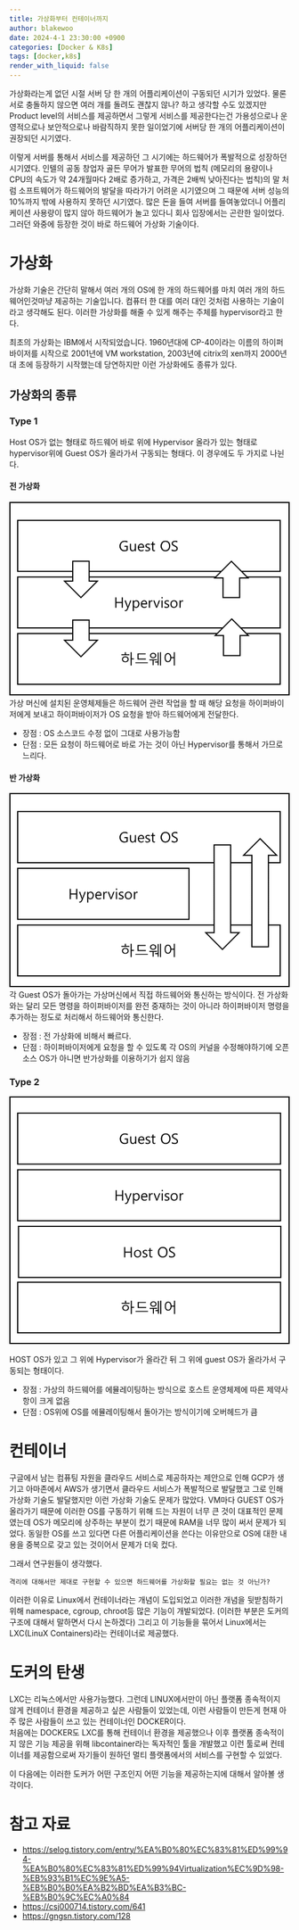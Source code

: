```yaml
---
title: 가상화부터 컨테이너까지
author: blakewoo
date: 2024-4-1 23:30:00 +0900
categories: [Docker & K8s]
tags: [docker,k8s]
render_with_liquid: false
---
```


가상화라는게 없던 시절 서버 당 한 개의 어플리케이션이 구동되던 시기가 있었다.
물론 서로 충돌하지 않으면 여러 개를 돌려도 괜찮지 않나? 하고 생각할 수도 있겠지만
Product level의 서비스를 제공하면서 그렇게 서비스를 제공한다는건 가용성으로나 운영적으로나 보안적으로나
바람직하지 못한 일이었기에 서버당 한 개의 어플리케이션이 권장되던 시기였다.

이렇게 서버를 통해서 서비스를 제공하던 그 시기에는 하드웨어가 폭발적으로 성장하던 시기였다.
인텔의 공동 창업자 골든 무어가 발표한 무어의 법칙 (메모리의 용량이나 CPU의 속도가
약 24개월마다 2배로 증가하고, 가격은 2배씩 낮아진다는 법칙)의 말 처럼 소프트웨어가 하드웨어의 발달을
따라가기 어려운 시기였으며 그 때문에 서버 성능의 10%까지 밖에 사용하지 못하던 시기였다.
많은 돈을 들여 서버를 들여놓았더니 어플리케이션 사용량이 많지 않아 하드웨어가 놀고 있다니
회사 입장에서는 곤란한 일이었다. 그러던 와중에 등장한 것이 바로 하드웨어 가상화 기술이다.

# 가상화
가상화 기술은 간단히 말해서 여러 개의 OS에 한 개의 하드웨어를 마치 여러 개의 하드웨어인것마냥 제공하는 기술입니다.
컴퓨터 한 대를 여러 대인 것처럼 사용하는 기술이라고 생각해도 된다.
이러한 가상화를 해줄 수 있게 해주는 주체를 hypervisor라고 한다.

최초의 가상화는 IBM에서 시작되었습니다. 1960년대에 CP-40이라는 이름의 하이퍼바이저를 시작으로
2001년에 VM workstation, 2003년에 citrix의 xen까지 2000년대 초에 등장하기 시작했는데
당연하지만 이런 가상화에도 종류가 있다.

## 가상화의 종류

### Type 1
Host OS가 없는 형태로 하드웨어 바로 위에 Hypervisor 올라가 있는 형태로 hypervisor위에
Guest OS가 올라가서 구동되는 형태다. 이 경우에도 두 가지로 나뉜다.

#### 전 가상화   
![img.png](/assets/blog/docker&k8s/type_one_virtualization_fully_img.png)   
가상 머신에 설치된 운영체제들은 하드웨어 관련 작업을 할 때 해당 요청을 하이퍼바이저에게 보내고
하이퍼바이저가 OS 요청을 받아 하드웨어에게 전달한다.   
- 장점 : OS 소스코드 수정 없이 그대로 사용가능함  
- 단점 : 모든 요청이 하드웨어로 바로 가는 것이 아닌 Hypervisor를 통해서 가므로 느리다.

#### 반 가상화     
![img_1.png](/assets/blog/docker&k8s/type_one_virtualization_half_img.png)   
각 Guest OS가 돌아가는 가상머신에서 직접 하드웨어와 통신하는 방식이다.
전 가상화와는 달리 모든 명령을 하이퍼바이저를 완전 중재하는 것이 아니라
하이퍼바이저 명령을 추가하는 정도로 처리해서 하드웨어와 통신한다.   
- 장점 : 전 가상화에 비해서 빠르다.  
- 단점 : 하이퍼바이저에게 요청을 할 수 있도록 각 OS의 커널을 수정해야하기에 오픈소스 OS가 아니면
반가상화를 이용하기가 쉽지 않음

### Type 2    
![img.png](/assets/blog/docker&k8s/type_two_virtualization_img.png)   
   

HOST OS가 있고 그 위에 Hypervisor가 올라간 뒤 그 위에 guest OS가 올라가서 구동되는 형태이다.

- 장점 : 가상의 하드웨어를 에뮬레이팅하는 방식으로 호스트 운영체제에 따른 제약사항이 크게 없음
- 단점 : OS위에 OS를 에뮬레이팅해서 돌아가는 방식이기에 오버헤드가 큼

# 컨테이너
구글에서 남는 컴퓨팅 자원을 클라우드 서비스로 제공하자는 제안으로 인해 GCP가 생기고 아마존에서
AWS가 생기면서 클라우드 서비스가 폭발적으로 발달했고 그로 인해 가상화 기술도 발달했지만
이런 가상화 기술도 문제가 많았다.
VM마다 GUEST OS가 올라가기 때문에 이러한 OS를 구동하기 위해 드는 자원이 너무 큰 것이 대표적인 문제였는데
OS가 메모리에 상주하는 부분이 컸기 때문에 RAM을 너무 많이 써서 문제가 되었다. 동일한 OS를 쓰고 있다면
다른 어플리케이션을 쓴다는 이유만으로 OS에 대한 내용을 중복으로 갖고 있는 것이어서 문제가 더욱 컸다.

그래서 연구원들이 생각했다.   
```
격리에 대해서만 제대로 구현할 수 있으면 하드웨어를 가상화할 필요는 없는 것 아닌가?
```
이러한 이유로 Linux에서 컨테이너라는 개념이 도입되었고 이러한 개념을 뒷받침하기 위해
namespace, cgroup, chroot등 많은 기능이 개발되었다. (이러한 부분은 도커의 구조에 대해서
말하면서 다시 논하겠다)
그리고 이 기능들을 묶어서 Linux에서는 LXC(LinuX Containers)라는 컨테이너로 제공했다.

# 도커의 탄생
LXC는 리눅스에서만 사용가능했다. 그런데 LINUX에서만이 아닌 플랫폼 종속적이지 않게
컨테이너 환경을 제공하고 싶은 사람들이 있었는데, 이런 사람들이 만든게 현재 아주 많은 사람들이 쓰고 있는
컨테이너인 DOCKER이다.   
처음에는 DOCKER도 LXC를 통해 컨테이너 환경을 제공했으나 이후 플랫폼 종속적이지 않은 기능 제공을 위해
libcontainer라는 독자적인 툴을 개발했고 이런 툴로써 컨테이너를 제공함으로써 자기들이 원하던 
멀티 플랫폼에서의 서비스를 구현할 수 있었다.

이 다음에는 이러한 도커가 어떤 구조인지 어떤 기능을 제공하는지에 대해서 알아볼 생각이다.


# 참고 자료
- https://selog.tistory.com/entry/%EA%B0%80%EC%83%81%ED%99%94-%EA%B0%80%EC%83%81%ED%99%94Virtualization%EC%9D%98-%EB%93%B1%EC%9E%A5-%EB%B0%B0%EA%B2%BD%EA%B3%BC-%EB%B0%9C%EC%A0%84
- https://csj000714.tistory.com/641 
- https://gngsn.tistory.com/128
